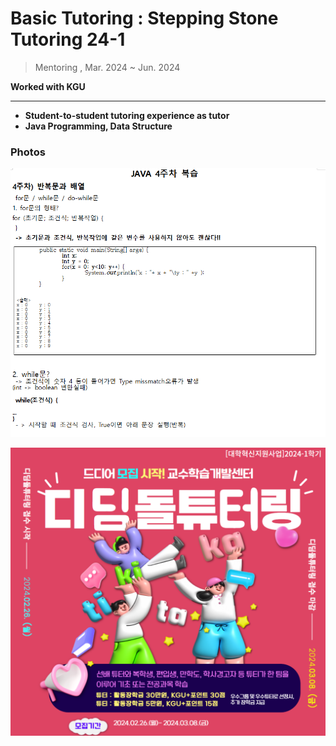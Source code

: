 # Basic Tutoring : Stepping Stone Tutoring 24-1

> Mentoring , Mar. 2024 ~ Jun. 2024
> 

**Worked with KGU**

---

- **Student-to-student tutoring experience as tutor**
- **Java Programming, Data Structure**

### Photos

![](basic_1.png)

![](basic_2.png)
